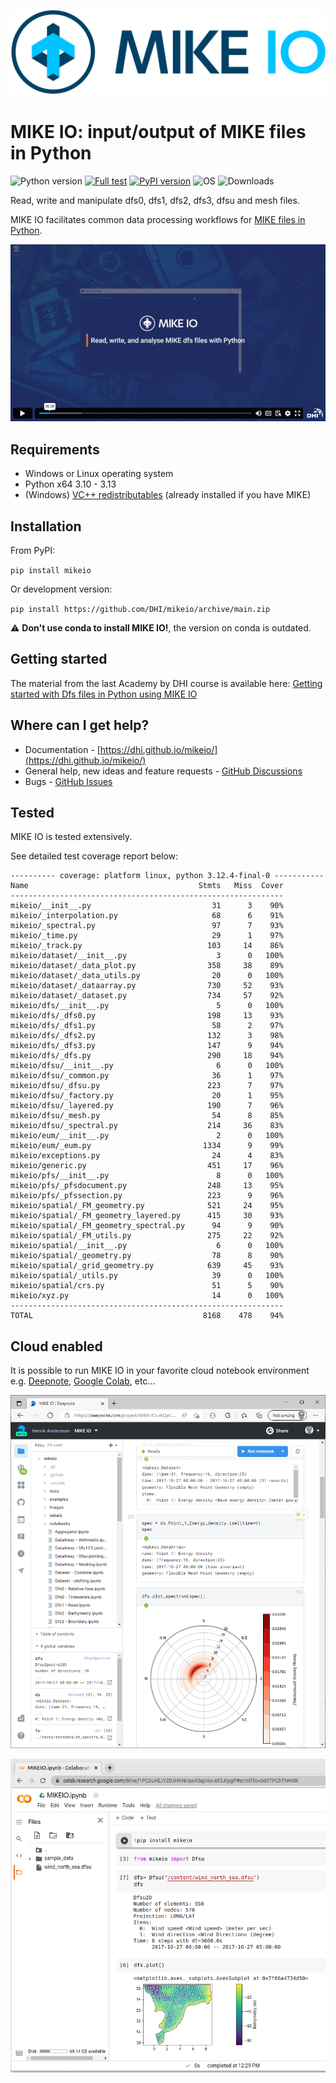 
![logo](https://raw.githubusercontent.com/DHI/mikeio/main/images/logo/PNG/MIKE-IO-Logo-Pos-RGB-nomargin.png)
# MIKE IO: input/output of MIKE files in Python
 ![Python version](https://img.shields.io/pypi/pyversions/mikeio.svg)
 [![Full test](https://github.com/DHI/mikeio/actions/workflows/full_test.yml/badge.svg)](https://github.com/DHI/mikeio/actions/workflows/full_test.yml)
[![PyPI version](https://badge.fury.io/py/mikeio.svg)](https://badge.fury.io/py/mikeio)
![OS](https://img.shields.io/badge/OS-Windows%20%7C%20Linux-blue)
![Downloads](https://img.shields.io/pypi/dm/mikeio)



Read, write and manipulate dfs0, dfs1, dfs2, dfs3, dfsu and mesh files.

MIKE IO facilitates common data processing workflows for [MIKE files in Python](https://www.mikepoweredbydhi.com/products/mike-for-developers#io).

[![MIKEIO. Read, write and analyze MIKE dfs files with Python on Vimeo](https://raw.githubusercontent.com/DHI/mikeio/main/images/youtube1.png)](https://player.vimeo.com/video/708275619)

<!--[![MIKEIO. New workflow and data structures in MIKE IO 1.0 on Vimeo](https://raw.githubusercontent.com/DHI/mikeio/main/images/youtube2.png)](https://player.vimeo.com/video/708276337)-->


## Requirements
* Windows or Linux operating system
* Python x64 3.10 - 3.13
* (Windows) [VC++ redistributables](https://support.microsoft.com/en-us/help/2977003/the-latest-supported-visual-c-downloads) (already installed if you have MIKE)

## Installation

From PyPI: 

`pip install mikeio`

Or development version:

`pip install https://github.com/DHI/mikeio/archive/main.zip`

:warning: **Don't use conda to install MIKE IO!**, the version on conda is outdated.

## Getting started

The material from the last Academy by DHI course is available here: [Getting started with Dfs files in Python using MIKE IO](https://dhi.github.io/getting-started-with-mikeio/intro.html)

## Where can I get help?
* Documentation - [https://dhi.github.io/mikeio/](https://dhi.github.io/mikeio/)
* General help, new ideas and feature requests - [GitHub Discussions](http://github.com/DHI/mikeio/discussions) 
* Bugs - [GitHub Issues](http://github.com/DHI/mikeio/issues) 


## Tested

MIKE IO is tested extensively.

See detailed test coverage report below:
```
---------- coverage: platform linux, python 3.12.4-final-0 -----------
Name                                      Stmts   Miss  Cover
-------------------------------------------------------------
mikeio/__init__.py                           31      3    90%
mikeio/_interpolation.py                     68      6    91%
mikeio/_spectral.py                          97      7    93%
mikeio/_time.py                              29      1    97%
mikeio/_track.py                            103     14    86%
mikeio/dataset/__init__.py                    3      0   100%
mikeio/dataset/_data_plot.py                358     38    89%
mikeio/dataset/_data_utils.py                20      0   100%
mikeio/dataset/_dataarray.py                730     52    93%
mikeio/dataset/_dataset.py                  734     57    92%
mikeio/dfs/__init__.py                        5      0   100%
mikeio/dfs/_dfs0.py                         198     13    93%
mikeio/dfs/_dfs1.py                          58      2    97%
mikeio/dfs/_dfs2.py                         132      3    98%
mikeio/dfs/_dfs3.py                         147      9    94%
mikeio/dfs/_dfs.py                          290     18    94%
mikeio/dfsu/__init__.py                       6      0   100%
mikeio/dfsu/_common.py                       36      1    97%
mikeio/dfsu/_dfsu.py                        223      7    97%
mikeio/dfsu/_factory.py                      20      1    95%
mikeio/dfsu/_layered.py                     190      7    96%
mikeio/dfsu/_mesh.py                         54      8    85%
mikeio/dfsu/_spectral.py                    214     36    83%
mikeio/eum/__init__.py                        2      0   100%
mikeio/eum/_eum.py                         1334      9    99%
mikeio/exceptions.py                         24      4    83%
mikeio/generic.py                           451     17    96%
mikeio/pfs/__init__.py                        8      0   100%
mikeio/pfs/_pfsdocument.py                  248     13    95%
mikeio/pfs/_pfssection.py                   223      9    96%
mikeio/spatial/_FM_geometry.py              521     24    95%
mikeio/spatial/_FM_geometry_layered.py      415     30    93%
mikeio/spatial/_FM_geometry_spectral.py      94      9    90%
mikeio/spatial/_FM_utils.py                 275     22    92%
mikeio/spatial/__init__.py                    6      0   100%
mikeio/spatial/_geometry.py                  78      8    90%
mikeio/spatial/_grid_geometry.py            639     45    93%
mikeio/spatial/_utils.py                     39      0   100%
mikeio/spatial/crs.py                        51      5    90%
mikeio/xyz.py                                14      0   100%
-------------------------------------------------------------
TOTAL                                      8168    478    94%
```

## Cloud enabled

It is possible to run MIKE IO in your favorite cloud notebook environment e.g. [Deepnote](https://deepnote.com/), [Google Colab](https://colab.research.google.com/), etc...

![DeepNote](https://raw.githubusercontent.com/DHI/mikeio/main/images/deepnote.png)

![Colab](https://raw.githubusercontent.com/DHI/mikeio/main/images/colab.png)


